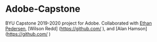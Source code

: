 # Adobe-Capstone
BYU Capstone 2019-2020 project for Adobe.
Collaborated with [Ethan Pedersen]( https://github.com/ ), [Wilson Redd] (https://github.com/ ), and [Alan Hamson] (https://github.com/ ) 
